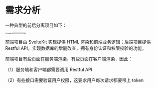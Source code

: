 # 需求分析

一种典型的前后分离项目如下：

<img src="C:\Users\24147\Desktop\corn\Draft\image-20220122211222864.png" alt="image-20220122211222864" style="zoom: 33%;" />

前端项目由 SvelteKit 实现提供 HTML 渲染和前端业务逻辑；后端项目提供 Restful API，实现数据库的增删改查，拥有身份认证和权限校验的功能。



前端项目有些页面在服务端渲染，有些页面在客户端渲染，因此：

（1）服务端和客户端都需要调用 Restful API

（2）有些接口需要验证用户权限，这要求用户每次请求都要带上 token


